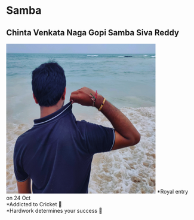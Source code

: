 # Samba 
<h2>Chinta Venkata Naga Gopi Samba Siva Reddy </h2>
<img src="https://github.com/achiver527/Samba/blob/master/ssr.jpg" width="400"
height="400" border-radius:50px 50px 50px; >
*Royal entry on 24 Oct<br>
*Addicted to Cricket 🏏 <br>
*Hardwork determines your success 🎯
